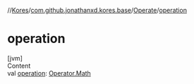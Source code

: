 //[Kores](../../index.md)/[com.github.jonathanxd.kores.base](../index.md)/[Operate](index.md)/[operation](operation.md)



# operation  
[jvm]  
Content  
val [operation](operation.md): [Operator.Math](../../com.github.jonathanxd.kores.operator/-operator/-math/index.md)  



